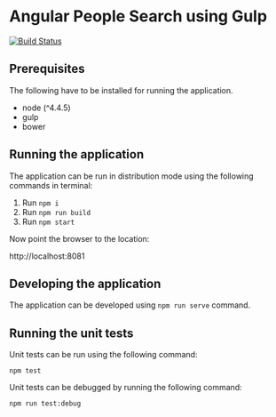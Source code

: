 # Angular People Search using Gulp

[![Build Status](https://travis-ci.org/grbbabu/angular-gulp-people-search.svg?branch=master)](https://travis-ci.org/grbbabu/angular-gulp-people-search)

## Prerequisites

The following have to be installed for running the application.

- node (^4.4.5)
- gulp
- bower

## Running the application

The application can be run in distribution mode using the following commands in terminal:

1. Run `npm i`
2. Run `npm run build`
3. Run `npm start`

Now point the browser to the location:

http://localhost:8081

## Developing the application

The application can be developed using `npm run serve` command.

## Running the unit tests

Unit tests can be run using the following command:

`npm test`

Unit tests can be debugged by running the following command:

`npm run test:debug`
